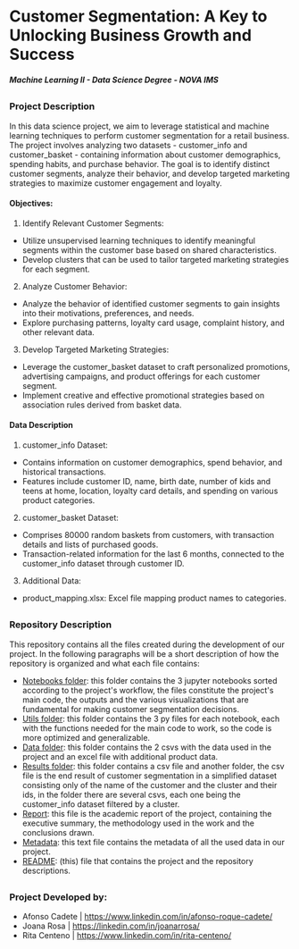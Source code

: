# Customer Segmentation: A Key to Unlocking Business Growth and Success
##### Machine Learning II - Data Science Degree - NOVA IMS

##
### Project Description

In this data science project, we aim to leverage statistical and machine learning techniques to perform customer segmentation for a retail business. The project involves analyzing two datasets - customer_info and customer_basket - containing information about customer demographics, spending habits, and purchase behavior. The goal is to identify distinct customer segments, analyze their behavior, and develop targeted marketing strategies to maximize customer engagement and loyalty.

#### Objectives:
1. Identify Relevant Customer Segments:
- Utilize unsupervised learning techniques to identify meaningful segments within the customer base based on shared characteristics.
- Develop clusters that can be used to tailor targeted marketing strategies for each segment.

2. Analyze Customer Behavior:
- Analyze the behavior of identified customer segments to gain insights into their motivations, preferences, and needs.
- Explore purchasing patterns, loyalty card usage, complaint history, and other relevant data.

3. Develop Targeted Marketing Strategies:
- Leverage the customer_basket dataset to craft personalized promotions, advertising campaigns, and product offerings for each customer segment.
- Implement creative and effective promotional strategies based on association rules derived from basket data.

#### Data Description
1. customer_info Dataset:
- Contains information on customer demographics, spend behavior, and historical transactions.
- Features include customer ID, name, birth date, number of kids and teens at home, location, loyalty card details, and spending on various product categories.

2. customer_basket Dataset:
- Comprises 80000 random baskets from customers, with transaction details and lists of purchased goods.
- Transaction-related information for the last 6 months, connected to the customer_info dataset through customer ID.

3. Additional Data:
- product_mapping.xlsx: Excel file mapping product names to categories.
##

### Repository Description
This repository contains all the files created during the development of our project. In the following paragraphs will be a short description of how the repository is organized and what each file contains:
- [Notebooks folder](notebooks): this folder contains the 3 jupyter notebooks sorted according to the project's workflow, the files constitute the project's main code, the outputs and the various visualizations that are fundamental for making customer segmentation decisions.
- [Utils folder](utils): this folder contains the 3 py files for each notebook, each with the functions needed for the main code to work, so the code is more optimized and generalizable.
- [Data folder](data): this folder contains the 2 csvs with the data used in the project and an excel file with additional product data.
- [Results folder](results): this folder contains a csv file and another folder, the csv file is the end result of customer segmentation in a simplified dataset consisting only of the name of the customer and the cluster and their ids, in the folder there are several csvs, each one being the customer_info dataset filtered by a cluster.
- [Report](Report.pdf): this file is the academic report of the project, containing the executive summary, the methodology used in the work and the conclusions drawn.
- [Metadata](metadata.txt): this text file contains the metadata of all the used data in our project.
- [README](README.md): (this) file that contains the project and the repository descriptions.
##

### Project Developed by:
- Afonso Cadete | https://www.linkedin.com/in/afonso-roque-cadete/
- Joana Rosa | https://linkedin.com/in/joanarrosa/
- Rita Centeno | https://www.linkedin.com/in/rita-centeno/